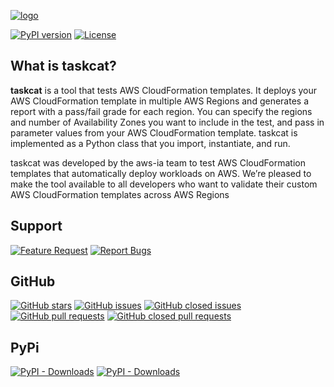 [![logo](https://raw.githubusercontent.com/aws-ia/taskcat/main/assets/docs/images/tcat.png)](https://taskcat.io/)

[![PyPI version](https://badge.fury.io/py/taskcat.svg)](https://badge.fury.io/py/taskcat) [![License](https://img.shields.io/badge/License-Apache%202.0-blue.svg)](https://opensource.org/licenses/Apache-2.0)


## What is taskcat?
**taskcat** is a tool that tests AWS CloudFormation templates. It deploys your AWS
CloudFormation template in multiple AWS Regions and generates a report with a pass/fail
grade for each region. You can specify the regions and number of Availability Zones you
want to include in the test, and pass in parameter values from your AWS CloudFormation
template. taskcat is implemented as a Python class that you import, instantiate, and run.

taskcat was developed by the aws-ia team to test AWS CloudFormation templates
that automatically deploy workloads on AWS. We’re pleased to make the tool available to
all developers who want to validate their custom AWS CloudFormation templates across
AWS Regions


## Support
[![Feature Request](https://img.shields.io/badge/Open%20Issues-Feature%20Request-green.svg)](https://github.com/aws-ia/taskcat/issues/new/choose)
[![Report Bugs](https://img.shields.io/badge/Open%20Issue-Report%20Bug-red.svg)](https://github.com/aws-ia/taskcat/issues/new/choose)

## GitHub

[![GitHub stars](https://img.shields.io/github/stars/aws-ia/taskcat.svg?style=social&label=Stars)](https://github.com/aws-ia/taskcat)
[![GitHub issues](https://img.shields.io/github/issues/aws-ia/taskcat.svg)](https://github.com/aws-ia/taskcat/issues)
[![GitHub closed issues](https://img.shields.io/github/issues-closed-raw/aws-ia/taskcat.svg)](https://github.com/aws-ia/taskcat/issues?q=is%3Aissue+is%3Aclosed)
[![GitHub pull requests](https://img.shields.io/github/issues-pr/aws-ia/taskcat.svg)](https://github.com/aws-ia/taskcat/pulls)
[![GitHub closed pull requests](https://img.shields.io/github/issues-pr-closed-raw/aws-ia/taskcat.svg)](https://github.com/aws-ia/taskcat/pulls?q=is%3Apr+is%3Aclosed)

## PyPi

[![PyPI - Downloads](https://img.shields.io/pypi/dw/taskcat.svg)](https://pypi.org/project/taskcat/#history)
[![PyPI - Downloads](https://img.shields.io/pypi/dm/taskcat.svg)](https://pypi.org/project/taskcat/#history)
